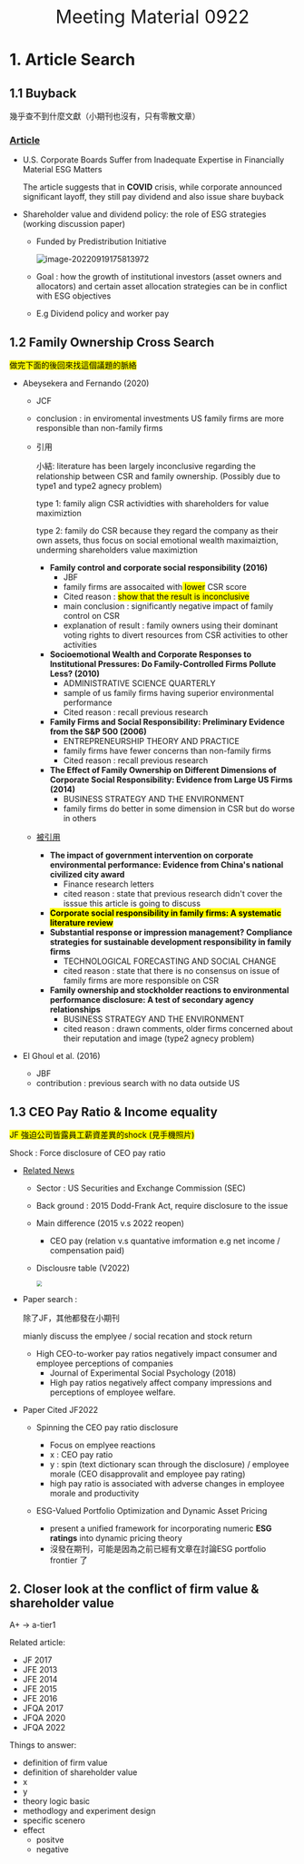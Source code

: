 <center><font size="6">Meeting Material 0922</font></center>

# 1. Article Search 

## 1.1 Buyback

幾乎查不到什麼文獻（小期刊也沒有，只有零散文章）

### [Article](https://scholar.google.com.tw/scholar?hl=zh-TW&as_sdt=0%2C5&q=buyback+ESG&oq=) 

- U.S. Corporate Boards Suffer from Inadequate Expertise in Financially Material ESG Matters

  The article suggests that in __COVID__ crisis,  while corporate announced significant layoff, they still pay dividend and also issue share buyback


- Shareholder value and dividend policy: the role of ESG strategies (working discussion paper)

  - Funded by Predistribution Initiative

    ![image-20220919175813972](C:\Users\user\AppData\Roaming\Typora\typora-user-images\image-20220919175813972.png)

  - Goal : how the growth of institutional investors (asset owners and allocators) and certain asset allocation strategies can be in conflict with ESG objectives 
  
  - E.g Dividend policy and worker pay

## 1.2 Family Ownership Cross Search

<mark>做完下面的後回來找這個議題的脈絡</mark>

- Abeysekera and Fernando (2020)  
  - JCF
  
  - conclusion : in enviromental investments US family firms are more responsible than non-family firms
  
  - 引用
  
    小結: literature has been largely inconclusive regarding the relationship between CSR and family ownership. (Possibly due to type1 and type2 agnecy problem)
  
    type 1: family align CSR actividties with shareholders for value maximiztion 
  
    type 2: family do CSR because they regard the company as their own assets, thus focus on social emotional wealth maximaiztion, underming shareholders value maximiztion 
  
    - __Family control and corporate social responsibility (2016)__
      - JBF
      - family firms  are assocaited with<mark> lower</mark> CSR score
      - Cited reason : <mark>show that the result is inconclusive</mark>
      - main conclusion  : significantly negative impact
        of family control on CSR   
      - explanation of result : family owners using their dominant voting rights to divert resources from CSR activities to other activities  
    - __Socioemotional Wealth and Corporate Responses to Institutional Pressures: Do Family-Controlled Firms Pollute Less? (2010)__
      - ADMINISTRATIVE SCIENCE QUARTERLY
      - sample of us family firms having superior environmental performance 
      - Cited reason : recall previous research 
    - __Family Firms and Social Responsibility: Preliminary Evidence from the S&P 500 (2006)__
      - ENTREPRENEURSHIP THEORY AND PRACTICE
      - family firms have fewer concerns than non-family firms 
      - Cited reason : recall previous research 
    - __The Effect of Family Ownership on Different Dimensions of Corporate Social Responsibility: Evidence from Large US Firms (2014)__
      - BUSINESS STRATEGY AND THE ENVIRONMENT
      - family firms do better in some dimension in CSR but do worse in others 
  
  - [被引用](https://www.webofscience.com/wos/woscc/summary/c9f48338-b457-46df-a1e0-a323d5e5bdb7-506232f3/times-cited-descending/1)
  
    - __The impact of government intervention on corporate environmental performance: Evidence from China's national civilized city award__
      - Finance research letters 
      - cited reason : state that previous research didn't cover the isssue this article is going to discuss
    - __<mark>Corporate social responsibility in family firms: A systematic literature review</mark>__
    - __Substantial response or impression management? Compliance strategies for sustainable development responsibility in family firms__
      - TECHNOLOGICAL FORECASTING AND SOCIAL CHANGE
      - cited reason : state that there is no consensus on issue of family firms are more responsible on CSR
    - __Family ownership and stockholder reactions to environmental performance disclosure: A test of secondary agency relationships__
      - BUSINESS STRATEGY AND THE ENVIRONMENT
      - cited reason : drawn comments, older firms concerned about their reputation and image (type2 agnecy problem)
  
- El Ghoul et al. (2016)

  - JBF
  - contribution : previous search with no data outside US

## 1.3 CEO Pay Ratio & Income equality 

<mark>JF 強迫公司皆露員工薪資差異的shock (見手機照片)</mark>

Shock : Force disclosure of CEO pay ratio 

- [Related News](https://www.morganlewis.com/pubs/2022/08/sec-finalizes-pay-versus-performance-disclosure-rules)
  
  - Sector : US Securities and Exchange Commission (SEC)
  
  - Back ground : 2015 Dodd-Frank Act, require disclosure to the issue 
  
  - Main difference (2015 v.s 2022 reopen)
    - CEO pay (relation v.s quantative imformation e.g net income / compensation paid)
  
  - Disclousre table (V2022)
  
    <img src="C:\Users\user\Desktop\Konan\meeting\15th\img\1.png" style="zoom:60%;" />
  
- Paper search :

  除了JF，其他都發在小期刊 

  mianly discuss the emplyee / social recation and stock return 

  - High CEO-to-worker pay ratios negatively impact consumer and employee perceptions of companies
    -  Journal of Experimental Social Psychology (2018)
    - High pay ratios negatively affect company impressions and perceptions of employee welfare.




- Paper Cited JF2022

  - Spinning the CEO pay ratio disclosure 

    - Focus on emplyee reactions
    - x : CEO pay ratio
    - y : spin (text dictionary scan through the disclosure) / employee morale (CEO disapprovalit and employee pay rating)
    - high pay ratio is associated with adverse changes in employee morale and
      productivity
  - ESG-Valued Portfolio Optimization and Dynamic Asset Pricing
    - present a unified framework for incorporating numeric __ESG ratings__ into dynamic pricing theory
    - 沒發在期刊，可能是因為之前已經有文章在討論ESG portfolio frontier 了



## 2. Closer look at the conflict of firm value & shareholder value

A+ -> a-tier1

Related article:

- JF 2017
- JFE 2013
- JFE 2014
- JFE 2015
- JFE 2016
- JFQA 2017
- JFQA 2020
- JFQA 2022

Things to answer: 

- definition of firm value 
- definition of shareholder value 
- x
- y
- theory logic basic
- methodlogy and experiment design 
- specific scenero 
- effect 
  - positve 
  - negative 
